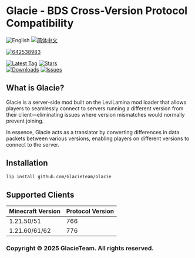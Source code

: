 # Glacie - BDS Cross-Version Protocol Compatibility

![English](https://img.shields.io/badge/English-inactive?style=for-the-badge)
[![简体中文](https://img.shields.io/badge/简体中文-informational?style=for-the-badge)](README.zh.md)

[![642538983](https://img.shields.io/badge/642538983-pink?style=for-the-badge&logo=qq)](https://qm.qq.com/q/1yn1ZHEoyY)

[![Latest Tag](https://img.shields.io/github/v/tag/GlacieTeam/Glacie?label=Latest%20Tag&style=for-the-badge)](https://github.com/GlacieTeam/Glacie/releases)
[![Stars](https://img.shields.io/github/stars/GlacieTeam/Glacie.svg?style=for-the-badge)](https://github.com/GlacieTeam/Glacie/stargazers)  
[![Downloads](https://img.shields.io/github/downloads/GlacieTeam/Glacie/total?style=for-the-badge&color=%2300ff00)](https://github.com/GlacieTeam/Glacie/releases)
[![Issues](https://img.shields.io/github/issues/GlacieTeam/Glacie.svg?style=for-the-badge)](https://github.com/GlacieTeam/Glacie/issues)

## What is Glacie?
Glacie is a server-side mod built on the LeviLamina mod loader that allows players to seamlessly connect to servers running a different version from their client—eliminating issues where version mismatches would normally prevent joining.

In essence, Glacie acts as a translator by converting differences in data packets between various versions, enabling players on different versions to connect to the server.


## Installation

```bash
lip install github.com/GlacieTeam/Glacie
```

## Supported Clients
| Minecraft Version | Protocol Version |
| ----------------- | ---------------- |
| 1.21.50/51        | 766              |
| 1.21.60/61/62     | 776              |

### Copyright © 2025 GlacieTeam. All rights reserved.
